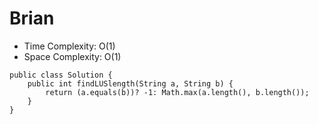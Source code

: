 # Brian
* Time Complexity: O(1)
* Space Complexity: O(1)
```
public class Solution {
    public int findLUSlength(String a, String b) {
        return (a.equals(b))? -1: Math.max(a.length(), b.length());
    }
}
```